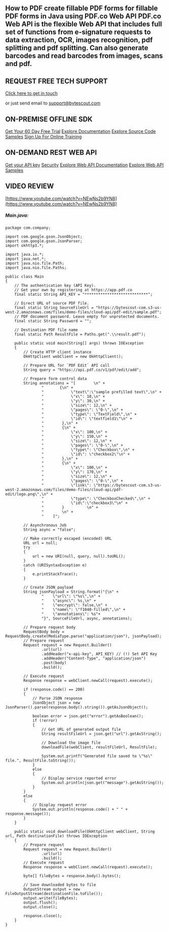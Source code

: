 ## How to PDF create fillable PDF forms for fillable PDF forms in Java using PDF.co Web API PDF.co Web API is the flexible Web API that includes full set of functions from e-signature requests to data extraction, OCR, images recognition, pdf splitting and pdf splitting. Can also generate barcodes and read barcodes from images, scans and pdf.

## REQUEST FREE TECH SUPPORT

[Click here to get in touch](https://bytescout.zendesk.com/hc/en-us/requests/new?subject=PDF.co%20Web%20API%20Question)

or just send email to [support@bytescout.com](mailto:support@bytescout.com?subject=PDF.co%20Web%20API%20Question) 

## ON-PREMISE OFFLINE SDK 

[Get Your 60 Day Free Trial](https://bytescout.com/download/web-installer?utm_source=github-readme)
[Explore Documentation](https://bytescout.com/documentation/index.html?utm_source=github-readme)
[Explore Source Code Samples](https://github.com/bytescout/ByteScout-SDK-SourceCode/)
[Sign Up For Online Training](https://academy.bytescout.com/)


## ON-DEMAND REST WEB API

[Get your API key](https://app.pdf.co/signup?utm_source=github-readme)
[Security](https://pdf.co/security)
[Explore Web API Documentation](https://apidocs.pdf.co?utm_source=github-readme)
[Explore Web API Samples](https://github.com/bytescout/ByteScout-SDK-SourceCode/tree/master/PDF.co%20Web%20API)

## VIDEO REVIEW

[https://www.youtube.com/watch?v=NEwNs2b9YN8](https://www.youtube.com/watch?v=NEwNs2b9YN8)




<!-- code block begin -->

##### **Main.java:**
    
```
package com.company;

import com.google.gson.JsonObject;
import com.google.gson.JsonParser;
import okhttp3.*;

import java.io.*;
import java.net.*;
import java.nio.file.Path;
import java.nio.file.Paths;

public class Main
{
    // The authentication key (API Key).
    // Get your own by registering at https://app.pdf.co
    final static String API_KEY = "****************************";

    // Direct URL of source PDF file.
    final static String SourceFileUrl = "https://bytescout-com.s3-us-west-2.amazonaws.com/files/demo-files/cloud-api/pdf-edit/sample.pdf";
    // PDF document password. Leave empty for unprotected documents.
	final static String Password = "";

    // Destination PDF file name
	final static Path ResultFile = Paths.get(".\\result.pdf");

    public static void main(String[] args) throws IOException
    {
        // Create HTTP client instance
        OkHttpClient webClient = new OkHttpClient();

        // Prepare URL for `PDF Edit` API call
        String query = "https://api.pdf.co/v1/pdf/edit/add";

        // Prepare form control data
        String annotations = "[        \n" +
                "       {\n" +
                "            \"text\":\"sample prefilled text\",\n" +
                "            \"x\": 10,\n" +
                "            \"y\": 30,\n" +
                "            \"size\": 12,\n" +
                "            \"pages\": \"0-\",\n" +
                "            \"type\": \"TextField\",\n" +
                "            \"id\": \"textfield1\"\n" +
                "        },\n" +
                "        {\n" +
                "            \"x\": 100,\n" +
                "            \"y\": 150,\n" +
                "            \"size\": 12,\n" +
                "            \"pages\": \"0-\",\n" +
                "            \"type\": \"Checkbox\",\n" +
                "            \"id\": \"checkbox2\"\n" +
                "        },\n" +
                "        {\n" +
                "            \"x\": 100,\n" +
                "            \"y\": 170,\n" +
                "            \"size\": 12,\n" +
                "            \"pages\": \"0-\",\n" +
                "            \"link\": \"https://bytescout-com.s3-us-west-2.amazonaws.com/files/demo-files/cloud-api/pdf-edit/logo.png\",\n" +
                "            \"type\": \"CheckboxChecked\",\n" +
                "            \"id\":\"checkbox3\"\n" +
                "        }          \n" +
                "        \n" +
                "    ]";

        // Asynchronous Job
        String async = "false";

        // Make correctly escaped (encoded) URL
        URL url = null;
        try
        {
            url = new URI(null, query, null).toURL();
        }
        catch (URISyntaxException e)
        {
            e.printStackTrace();
        }

        // Create JSON payload
        String jsonPayload = String.format("{\n" +
                "    \"url\": \"%s\",\n" +
                "    \"async\": %s,\n" +
                "    \"encrypt\": false,\n" +
                "    \"name\": \"f1040-filled\",\n" +
                "    \"annotations\": %s"+
                "}", SourceFileUrl, async, annotations);

        // Prepare request body
        RequestBody body = RequestBody.create(MediaType.parse("application/json"), jsonPayload);
        // Prepare request
        Request request = new Request.Builder()
                .url(url)
                .addHeader("x-api-key", API_KEY) // (!) Set API Key
                .addHeader("Content-Type", "application/json")
                .post(body)
                .build();

        // Execute request
        Response response = webClient.newCall(request).execute();

        if (response.code() == 200)
        {
            // Parse JSON response
            JsonObject json = new JsonParser().parse(response.body().string()).getAsJsonObject();

            boolean error = json.get("error").getAsBoolean();
            if (!error)
            {
                // Get URL of generated output file
                String resultFileUrl = json.get("url").getAsString();

                // Download the image file
                downloadFile(webClient, resultFileUrl, ResultFile);

                System.out.printf("Generated file saved to \"%s\" file.", ResultFile.toString());
            }
            else
            {
                // Display service reported error
                System.out.println(json.get("message").getAsString());
            }
        }
        else
        {
            // Display request error
            System.out.println(response.code() + " " + response.message());
        }
    }

    public static void downloadFile(OkHttpClient webClient, String url, Path destinationFile) throws IOException
    {
        // Prepare request
        Request request = new Request.Builder()
                .url(url)
                .build();
        // Execute request
        Response response = webClient.newCall(request).execute();

        byte[] fileBytes = response.body().bytes();

        // Save downloaded bytes to file
        OutputStream output = new FileOutputStream(destinationFile.toFile());
        output.write(fileBytes);
        output.flush();
        output.close();

        response.close();
    }
}

```

<!-- code block end -->